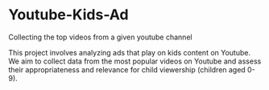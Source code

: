 # Youtube-Kids-Ad
Collecting the top videos from a given youtube channel

This project involves analyzing ads that play on kids content on Youtube.
We aim to collect data from the most popular videos on Youtube and assess their appropriateness and relevance for child viewership (children aged 0-9).
